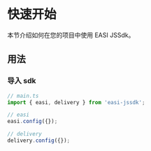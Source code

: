 # 快速开始

本节介绍如何在您的项目中使用 EASI JSSdk。

## 用法

### 导入 sdk

```typescript
// main.ts
import { easi, delivery } from 'easi-jssdk';

// easi
easi.config({});

// delivery
delivery.config({});
```
